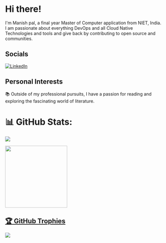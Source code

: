 # Hi there!
I'm Manish pal, a  final year Master of Computer application from NIET, India.<br>I am passionate about everything  DevOps and all Cloud Native Technologies and tools and give back by contributing to open source and communities.<br> 

## Socials
 [![LinkedIn](https://img.shields.io/badge/LinkedIn-%230077B5.svg?logo=linkedin&logoColor=white)](http://linkedin.com/in/manish-pal-1063b8236)    

## Personal Interests
📚 Outside of my professional pursuits, I have a passion for reading and exploring the fascinating world of literature. 


# 📊 GitHub Stats:
<a> ![](https://github-readme-streak-stats.herokuapp.com/?user=Manishpal5&theme=dark&hide_border=false)

<a href="https://github.com/anuraghazra/github-readme-stats">
  <img height=200 align="center" src="https://github-readme-stats.vercel.app/api?username=Manishpal5&show_icons=true&theme=transparent" />





## 🏆 GitHub Trophies
![](https://github-profile-trophy.vercel.app/?username=Manishpal5&theme=tokyonight&no-frame=false&no-bg=false&margin-w=4)





<!--
**lavishpal/lavishpal** is a ✨ _special_ ✨ repository because its `README.md` (this file) appears on your GitHub profile.

Here are some ideas to get you started:

- 🔭 I’m currently working on ...
- 🌱 I’m currently learning ...
- 👯 I’m looking to collaborate on ...
- 🤔 I’m looking for help with ...
- 💬 Ask me about ...
- 📫 How to reach me: ...
- 😄 Pronouns: ...
- ⚡ Fun fact: ...
-->
